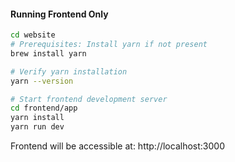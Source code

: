 #### Running Frontend Only

```bash
cd website
# Prerequisites: Install yarn if not present
brew install yarn

# Verify yarn installation
yarn --version

# Start frontend development server
cd frontend/app
yarn install
yarn run dev
```
Frontend will be accessible at: http://localhost:3000


